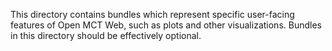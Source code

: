 This directory contains bundles which represent specific user-facing 
features of Open MCT Web, such as plots and other visualizations. 
Bundles in this directory should be effectively optional.
